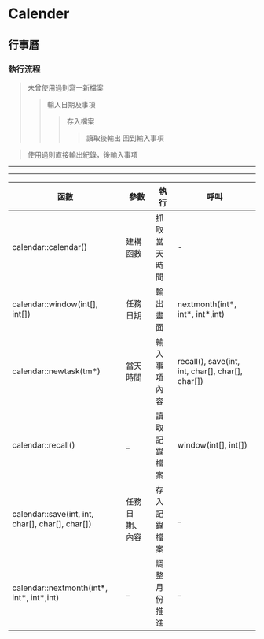 # Calender
## **行事曆**

### **執行流程**
>未曾使用過則寫一新檔案  
>>輸入日期及事項
>>>存入檔案
>>>>讀取後輸出
>>>>回到輸入事項

>使用過則直接輸出紀錄，後輸入事項  



----
   






---
函數                                 | 參數      | 執行             | 呼叫
---- | ---- | ---- | ----
calendar::calendar()       | 建構函數 | 抓取當天時間    | -  
calendar::window(int[], int[])                       | 任務日期            | 輸出畫面 | nextmonth(int*, int*, int*,int)  
calendar::newtask(tm*)	            |當天時間   | 輸入事項內容        | recall(), save(int, int, char[], char[], char[])
calendar::recall() | _ | 讀取記錄檔案 | window(int[], int[])  
calendar::save(int, int, char[], char[], char[])          | 任務日期、內容  | 存入記錄檔案 | _ 
calendar::nextmonth(int*, int*, int*,int)        |_       | 調整月份推進      |_

